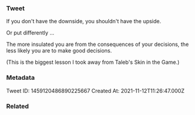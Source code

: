 ### Tweet
If you don't have the downside, you shouldn't have the upside.

Or put differently ... 

The more insulated you are from the consequences of your decisions, the less likely you are to make good decisions.

(This is the biggest lesson I took away from Taleb's Skin in the Game.)

### Metadata
Tweet ID: 1459120486890225667
Created At: 2021-11-12T11:26:47.000Z

### Related

